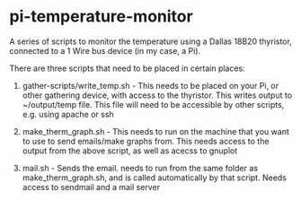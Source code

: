 pi-temperature-monitor
======================

A series of scripts to monitor the temperature using a Dallas 18B20 thyristor, connected to a 1 Wire bus device (in my case, a Pi).

There are three scripts that need to be placed in certain places:
1. gather-scripts/write_temp.sh - This needs to be placed on your Pi, or other gathering device, with access to the thyristor. This writes output to ~/output/temp file. This file will need to be accessible by other scripts, e.g. using apache or ssh

2. make_therm_graph.sh - This needs to run on the machine that you want to use to send emails/make graphs from. This needs access to the output from the above script, as well as acecss to gnuplot

3. mail.sh - Sends the email. needs to run from the same folder as make_therm_graph.sh, and is called automatically by that script. Needs access to sendmail and a mail server